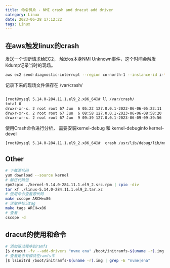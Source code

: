 ```yaml
---
title: 命令碎片 - NMI crash and dracut add driver
category: Linux
date: 2023-06-28 17:12:22
tags: Linux
---
```


## 在aws触发linux的crash

发送一个诊断请求给EC2， 触发os本身NMI Unknown事件，这个时间会触发Kdump记录当时的现场。

```bash
aws ec2 send-diagnostic-interrupt --region cn-north-1 --instance-id i-********************
```

记录下来的现场文件保存在 /var/crash/ 

```bash

[root@mysql 5.14.0-284.11.1.el9_2.x86_64]# ll /var/crash/
total 0
drwxr-xr-x. 2 root root 67 Jun  6 05:22 127.0.0.1-2023-06-06-05:22:11
drwxr-xr-x. 2 root root 67 Jun  6 08:58 127.0.0.1-2023-06-06-08:58:20
drwxr-xr-x. 2 root root 67 Jun  9 09:39 127.0.0.1-2023-06-09-09:39:56

```

使用Crash命令进行分析， 需要安装kernel-debug 和 kernel-debuginfo kernel-devel

```bash
[root@mysql 5.14.0-284.11.1.el9_2.x86_64]#  crash /usr/lib/debug/lib/modules/5.14.0-284.11.1.el9_2.x86_64/vmlinux /var/crash/127.0.0.1-2023-06-09-09\:39\:56/vmcore
```



## Other

```bash
# 下载源代码
yum download --source kernel
# 解压代码包
rpm2cpio ./kernel-5.14.0-284.11.1.el9_2.src.rpm | cpio -div
tar xf ./linux-5.14.0-284.11.1.el9_2.tar.xz
# 使用命令查看源代码
make cscope ARCH=x86
# 读取并标记tag
make tags ARCH=x86
# 查看
cscope -d
```

## dracut的使用和命令

```bash
# 添加驱动程序到ramfs
]$ dracut -fv --add-drivers "nvme ena" /boot/initramfs-$(uname -r).img $(uname -r)
# 查看是否有模块在ramfs中
]$ lsinitrd /boot/initramfs-$(uname -r).img | grep -E "nvme|ena"
```



